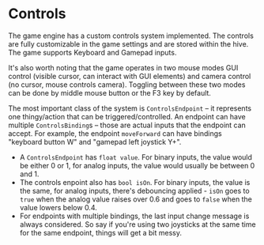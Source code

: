 # Controls

The game engine has a custom controls system implemented. The controls are fully customizable in the game settings and are stored within the hive. The game supports Keyboard and Gamepad inputs.

It's also worth noting that the game operates in two mouse modes GUI control (visible cursor, can interact with GUI elements) and camera control (no cursor, mouse controls camera). Toggling between these two modes can be done by middle mouse button or the F3 key by default.

The most important class of the system is `ControlsEndpoint` – it represents one thingy/action that can be triggered/controlled. An endpoint can have multiple `ControlsBinding`s – those are actual inputs that the endpoint can accept. For example, the endpoint `moveForward` can have bindings "keyboard button W" and "gamepad left joystick Y+".

* A `ControlsEndpoint` has `float value`. For binary inputs, the value would be either 0 or 1, for analog inputs, the value would usually be between 0 and 1.
* The controls enpoint also has `bool isOn`. For binary inputs, the value is the same, for analog inputs, there's debouncing applied - `isOn` goes to `true` when the analog value raises over 0.6 and goes to `false` when the value lowers below 0.4.
* For endpoints with multiple bindings, the last input change message is always considered. So say if you're using two joysticks at the same time for the same endpoint, things will get a bit messy.